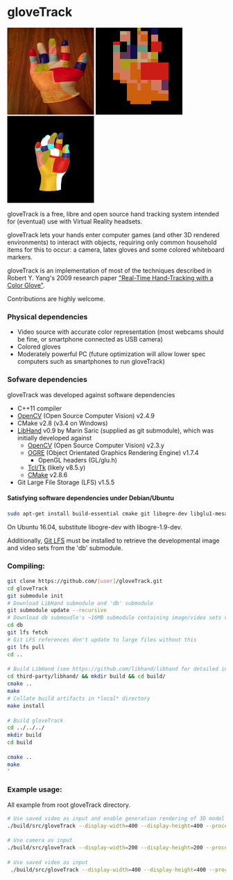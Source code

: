 gloveTrack
==========

<a href="docs/images/actual_webcam_frame.png"><img height=200 width=200 src="docs/images/actual_webcam_frame.png"></a>
<a href="docs/images/actual_normalized_frame.png"><img height=200 width=200 src="docs/images/actual_normalized_frame.png"></a>
<a href="hypothetical_match.png"><img height=200 width=200 src="docs/images/hypothetical_match.png"></a>

gloveTrack is a free, libre and open source hand tracking system intended for (eventual) use with Virtual Reality headsets.

gloveTrack lets your hands enter computer games (and other 3D rendered environments) to interact with objects, requiring only common household items for this to occur: a camera, latex gloves and some colored whiteboard markers.

gloveTrack is an implementation of most of the techniques described in Robert Y. Yang's 2009 research paper ["Real-Time Hand-Tracking with a Color Glove"](http://people.csail.mit.edu/rywang/handtracking/s09-hand-tracking.pdf).

Contributions are highly welcome.

### Physical dependencies
- Video source with accurate color representation (most webcams should be fine, or smartphone connected as USB camera)
- Colored gloves 
- Moderately powerful PC (future optimization will allow lower spec computers such as smartphones to run gloveTrack)

### Sofware dependencies
gloveTrack was developed against software dependencies
- C++11 compiler
- [OpenCV](https://en.wikipedia.org/wiki/OpenCV) (Open Source Computer Vision) v2.4.9
- CMake v2.8 (v3.4 on Windows)
- [LibHand](https://github.com/libhand/libhand) v0.9 by Marin Saric (supplied as git submodule), which was initially developed against
	- [OpenCV](https://en.wikipedia.org/wiki/OpenCV) (Open Source Computer Vision) v2.3.y
	- [OGRE](https://en.wikipedia.org/wiki/OGRE) (Object Orientated Graphics Rendering Engine) v1.7.4
		- OpenGL headers (GL/glu.h)
	- [Tcl/Tk](https://en.wikipedia.org/wiki/Tcl) (likely v8.5.y)
	- [CMake](https://en.wikipedia.org/wiki/CMake) v2.8.6
- Git Large File Storage (LFS) v1.5.5

#### Satisfying software dependencies under Debian/Ubuntu
```bash
sudo apt-get install build-essential cmake git libogre-dev libglu1-mesa-dev libxt-dev libopencv-dev tcl tk
```

On Ubuntu 16.04, substitute libogre-dev with libogre-1.9-dev.

Additionally, [Git LFS](https://github.com/git-lfs/git-lfs/wiki/Installation) must be installed to retrieve the developmental image and video sets from the 'db' submodule.

### Compiling:
```bash
git clone https://github.com/[user]/gloveTrack.git
cd gloveTrack
git submodule init
# Download LibHand submodule and 'db' submodule
git submodule update --recursive
# Download db submoudle's ~16MB submodule containing image/video sets via Git LFS
cd db
git lfs fetch
# Git LFS references don't update to large files without this
git lfs pull
cd ..

# Build LibHand (see https://github.com/libhand/libhand for detailed installation instructions) 
cd third-party/libhand/ && mkdir build && cd build/
cmake ..
make
# Collate build artifacts in *local* directory
make install

# Build gloveTrack
cd ../../../
mkdir build
cd build

cmake ..
make
`
```

### Example usage:
All example from root gloveTrack directory.
```bash
# Use saved video as input and enable generation rendering of 3D model search set
./build/src/gloveTrack --display-width=400 --display-height=400 --processing-width=20 --processing-height=20 --pre-crop-width 200 --pre-crop-height 200 --input-video db/evaluationSet/fullFrameVideo.mp4 --generate-search-set

# Use camera as input
./build/src/gloveTrack --display-width=200 --display-height=200 --processing-width=30 --processing-height=30

# Use saved video as input
 ./build/src/gloveTrack --display-width=400 --display-height=400 --processing-width=20 --processing-height=20 --pre-crop-width 200 --pre-crop-height 200 --input-video db/evaluationSet/vid.mp4
```
